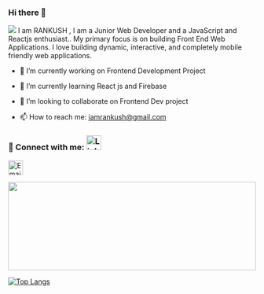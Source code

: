 ### Hi there 👋 

![](https://komarev.com/ghpvc/?username=iRankush&color=blueviolet)
I am RANKUSH , I am a Junior Web Developer and a JavaScript and Reactjs enthusiast.. My primary focus is on building Front End Web Applications. I love building dynamic,  interactive, and completely mobile friendly web applications. 


- 🔭 I’m currently working on Frontend Development Project
- 🌱 I’m currently learning React js and Firebase
- 👯 I’m looking to collaborate on Frontend Dev project

- 📫 How to reach me: iamrankush@gmail.com
### 🤝 Connect with me: <a href="https://www.linkedin.com/in/rankush-280430200/" target="_blank" rel="noopener noreferrer"> <img src="https://cdn.jsdelivr.net/npm/simple-icons@v3/icons/linkedin.svg" alt="Linkedin" height="30" style=""></a>
 <a href="mailto:iamrankush@gmail.com"> <img src="https://cdn.jsdelivr.net/npm/simple-icons@v3/icons/gmail.svg" alt="Email me" height="30" style=""></a>




<img height="180em" width="100%" src="https://github-readme-stats.vercel.app/api?username=iRankush&show_icons=true&hide_border=true&&count_private=true&include_all_commits=true" />

[![Top Langs](https://github-readme-stats.vercel.app/api/top-langs/?username=iRankush&langs_count=6)](https://github.com/iRankush/github-readme-stats)
 



